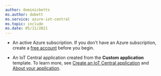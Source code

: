 ```yaml
---
author: dominicbetts
ms.author: dobett
ms.service: azure-iot-central
ms.topic: include
ms.date: 05/11/2021
---
```


- An active Azure subscription. If you don't have an Azure subscription, create a [free account](https://azure.microsoft.com/free/?WT.mc_id=A261C142F) before you begin.

- An IoT Central application created from the **Custom application** template. To learn more, see [Create an IoT Central application](../articles/iot-central/core/howto-create-iot-central-application.md) and [About your application](../articles/iot-central/core/howto-get-app-info.md).
